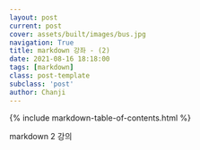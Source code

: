 ```yaml
---
layout: post
current: post
cover: assets/built/images/bus.jpg
navigation: True
title: markdown 강좌 - (2)
date: 2021-08-16 18:18:00
tags: [markdown]
class: post-template
subclass: 'post'
author: Chanji
---
```

{% include markdown-table-of-contents.html %}

markdown 2 강의